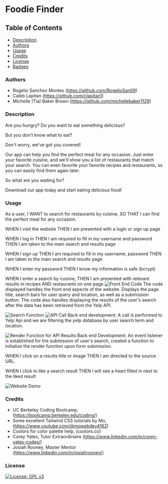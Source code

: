 # Foodie Finder


## Table of Contents
- [Description](#Description)
- [Authors](#Authors)
- [Usage](#Usage)
- [Credits](#Credits)
- [License](#License)
- [Badges](#Badges)


### Authors
- Rogelio Sanchez Montes (https://github.com/RogelioSan09)
- Caleb Lapitan (https://github.com/clapitan1)
- Michelle (Tia) Baker Brown (https://github.com/michellebaker1129)

### Description
Are you hungry?
Do you want to eat something delicious?

But you don't know what to eat?

Don't worry, we've got you covered!

Our app can help you find the perfect meal for any occasion.
Just enter your favorite cuisine, and we'll show you a list of restaurants that match your search.
You can even favorite your favorite recipes and restaurants, so you can easily find them again later.

So what are you waiting for?

Download our app today and start eating delicious food!

### Usage
As a user, 
I WANT to search for restaurants by cuisine, 
SO THAT I can find the perfect meal for any occasion. 

WHEN I visit the website 
THEN I am presented with a login or sign up page

WHEN I log in
THEN I am required to fill in my username and password
THEN I am taken to the main search and results page

WHEN I sign up
THEN I am required to fill in my username, password
THEN I am taken to the main search and results page

WHEN I enter my password
THEN I know my information is safe (bcrypt)

WHEN I enter a search by cuisine,
THEN I am presented with relevant results in recipes AND restaurants on one page
![Front End Code](https://i.imgur.com/GbioL35.png)
The code displayed handles the front end aspects of the website. Displays the page title, search bars for user query and location, as well as a submission button.
The code also handles displaying the results of the user's search after the data has been retrieved from the Yelp API.

![Search Function](https://i.imgur.com/VqN55Ur.png) ![API Call](https://i.imgur.com/Y9m1uhz.png)
Back end development: A call is performed to Yelp Api and we are filtering the yelp database by user search term and location.

![Render Function for API Results](https://i.imgur.com/6S1rXyX.png)
Back end Development: An event listener is established for the submission of user's search, created a function to initialize the render function upon form submission.

WHEN I click on a results title or image
THEN I am directed to the source URL.

WHEN I click to like a search result
THEN I will see a heart filled in next to the liked result

![Website Demo](https://i.imgur.com/lCJfCkF.gifv)

### Credits
- UC Berkeley Coding Bootcamp, (https://bootcamp.berkeley.edu/coding/)
- Some excellent Tailwind CSS tutorials by Mo, (https://www.youtube.com/@mowebdev4162)
- Coolors for color palette help, (coolors.co)
- Corey Yates, Tutor Extraordinaire (https://www.linkedin.com/in/corey-yates-codes/)
- Josiah Rooney, Master Mentor (https://www.linkedin.com/in/josiahrooney/)

### License
[![License: GPL v3](https://img.shields.io/badge/License-GPLv3-blue.svg)](https://www.gnu.org/licenses/gpl-3.0)